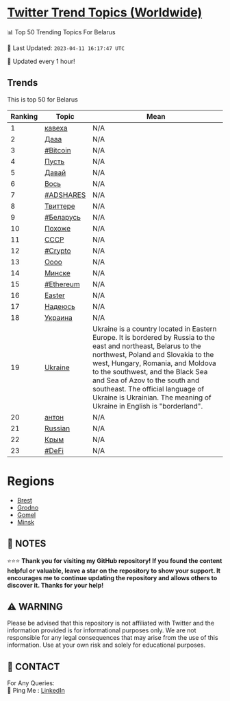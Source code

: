 [Twitter Trend Topics (Worldwide)](https://github.com/ErcinDedeoglu/Twitter-Trend-Topics)
==========


📊 Top 50 Trending Topics For Belarus

📆 Last Updated: `2023-04-11 16:17:47 UTC`

🔧 Updated every 1 hour!


## Trends

This is top 50 for Belarus

| Ranking | Topic | Mean |
| ------- | ------------ | ------------ |
| 1 | [кавеха](http://twitter.com/search?q=%d0%ba%d0%b0%d0%b2%d0%b5%d1%85%d0%b0) | N/A |
| 2 | [Дааа](http://twitter.com/search?q=%d0%94%d0%b0%d0%b0%d0%b0) | N/A |
| 3 | [#Bitcoin](http://twitter.com/search?q=%23Bitcoin) | N/A |
| 4 | [Пусть](http://twitter.com/search?q=%d0%9f%d1%83%d1%81%d1%82%d1%8c) | N/A |
| 5 | [Давай](http://twitter.com/search?q=%d0%94%d0%b0%d0%b2%d0%b0%d0%b9) | N/A |
| 6 | [Вось](http://twitter.com/search?q=%d0%92%d0%be%d1%81%d1%8c) | N/A |
| 7 | [#ADSHARES](http://twitter.com/search?q=%23ADSHARES) | N/A |
| 8 | [Твиттере](http://twitter.com/search?q=%d0%a2%d0%b2%d0%b8%d1%82%d1%82%d0%b5%d1%80%d0%b5) | N/A |
| 9 | [#Беларусь](http://twitter.com/search?q=%23%d0%91%d0%b5%d0%bb%d0%b0%d1%80%d1%83%d1%81%d1%8c) | N/A |
| 10 | [Похоже](http://twitter.com/search?q=%d0%9f%d0%be%d1%85%d0%be%d0%b6%d0%b5) | N/A |
| 11 | [СССР](http://twitter.com/search?q=%d0%a1%d0%a1%d0%a1%d0%a0) | N/A |
| 12 | [#Crypto](http://twitter.com/search?q=%23Crypto) | N/A |
| 13 | [Оооо](http://twitter.com/search?q=%d0%9e%d0%be%d0%be%d0%be) | N/A |
| 14 | [Минске](http://twitter.com/search?q=%d0%9c%d0%b8%d0%bd%d1%81%d0%ba%d0%b5) | N/A |
| 15 | [#Ethereum](http://twitter.com/search?q=%23Ethereum) | N/A |
| 16 | [Easter](http://twitter.com/search?q=Easter) | N/A |
| 17 | [Надеюсь](http://twitter.com/search?q=%d0%9d%d0%b0%d0%b4%d0%b5%d1%8e%d1%81%d1%8c) | N/A |
| 18 | [Украина](http://twitter.com/search?q=%d0%a3%d0%ba%d1%80%d0%b0%d0%b8%d0%bd%d0%b0) | N/A |
| 19 | [Ukraine](http://twitter.com/search?q=Ukraine) | Ukraine is a country located in Eastern Europe. It is bordered by Russia to the east and northeast, Belarus to the northwest, Poland and Slovakia to the west, Hungary, Romania, and Moldova to the southwest, and the Black Sea and Sea of Azov to the south and southeast. The official language of Ukraine is Ukrainian. The meaning of Ukraine in English is "borderland". |
| 20 | [антон](http://twitter.com/search?q=%d0%b0%d0%bd%d1%82%d0%be%d0%bd) | N/A |
| 21 | [Russian](http://twitter.com/search?q=Russian) | N/A |
| 22 | [Крым](http://twitter.com/search?q=%d0%9a%d1%80%d1%8b%d0%bc) | N/A |
| 23 | [#DeFi](http://twitter.com/search?q=%23DeFi) | N/A |



# Regions

* [Brest](</Belarus/Brest.md>)
* [Grodno](</Belarus/Grodno.md>)
* [Gomel](</Belarus/Gomel.md>)
* [Minsk](</Belarus/Minsk.md>)



## 📝 NOTES

⭐⭐⭐ **Thank you for visiting my GitHub repository! If you found the content helpful or valuable, leave a star on the repository to show your support. It encourages me to continue updating the repository and allows others to discover it. Thanks for your help!**


## ⚠️ WARNING

Please be advised that this repository is not affiliated with Twitter and the information provided is for informational purposes only. We are not responsible for any legal consequences that may arise from the use of this information. Use at your own risk and solely for educational purposes.


## 📨 CONTACT

 For Any Queries:  
            🏓 Ping Me : [LinkedIn](https://www.linkedin.com/in/ercindedeoglu/)
